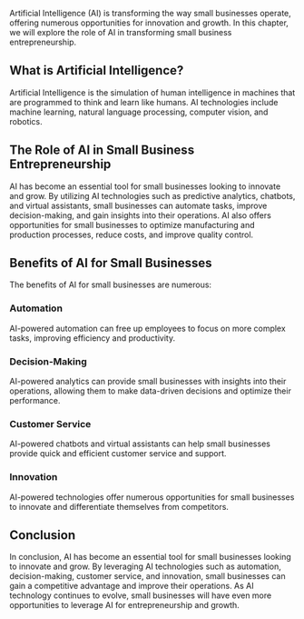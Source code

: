 

Artificial Intelligence (AI) is transforming the way small businesses operate, offering numerous opportunities for innovation and growth. In this chapter, we will explore the role of AI in transforming small business entrepreneurship.

What is Artificial Intelligence?
--------------------------------

Artificial Intelligence is the simulation of human intelligence in machines that are programmed to think and learn like humans. AI technologies include machine learning, natural language processing, computer vision, and robotics.

The Role of AI in Small Business Entrepreneurship
-------------------------------------------------

AI has become an essential tool for small businesses looking to innovate and grow. By utilizing AI technologies such as predictive analytics, chatbots, and virtual assistants, small businesses can automate tasks, improve decision-making, and gain insights into their operations. AI also offers opportunities for small businesses to optimize manufacturing and production processes, reduce costs, and improve quality control.

Benefits of AI for Small Businesses
-----------------------------------

The benefits of AI for small businesses are numerous:

### Automation

AI-powered automation can free up employees to focus on more complex tasks, improving efficiency and productivity.

### Decision-Making

AI-powered analytics can provide small businesses with insights into their operations, allowing them to make data-driven decisions and optimize their performance.

### Customer Service

AI-powered chatbots and virtual assistants can help small businesses provide quick and efficient customer service and support.

### Innovation

AI-powered technologies offer numerous opportunities for small businesses to innovate and differentiate themselves from competitors.

Conclusion
----------

In conclusion, AI has become an essential tool for small businesses looking to innovate and grow. By leveraging AI technologies such as automation, decision-making, customer service, and innovation, small businesses can gain a competitive advantage and improve their operations. As AI technology continues to evolve, small businesses will have even more opportunities to leverage AI for entrepreneurship and growth.
